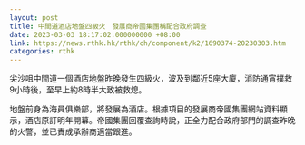 ```yaml
---
layout: post
title: 中間道酒店地盤四級火　發展商帝國集團稱配合政府調查
date: 2023-03-03 18:17:02.000000000 +08:00
link: https://news.rthk.hk/rthk/ch/component/k2/1690374-20230303.htm
categories: rthk
---
```


尖沙咀中間道一個酒店地盤昨晚發生四級火，波及到鄰近5座大廈，消防通宵撲救9小時後，至早上約8時半大致被救熄。

地盤前身為海員俱樂部，將發展為酒店。根據項目的發展商帝國集團網站資料顯示，酒店原訂明年開幕。帝國集團回覆查詢時說，正全力配合政府部門的調查昨晚的火警，並已責成承辦商適當跟進。
